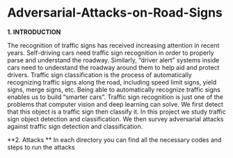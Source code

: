 # Adversarial-Attacks-on-Road-Signs

**1. INTRODUCTION**

The recognition of traffic signs has received increasing attention in recent years. 
Self-driving cars need traffic sign recognition in order to properly parse and 
understand the roadway. Similarly, “driver alert” systems inside cars need to
understand the roadway around them to help aid and protect drivers. Traffic sign 
classification is the process of automatically recognizing traffic signs along the road, 
including speed limit signs, yield signs, merge signs, etc. Being able to automatically
recognize traffic signs enables us to build “smarter cars”. Traffic sign recognition is
just one of the problems that computer vision and deep learning can solve. We first detect
that this object is a traffic sign then classify it. In this project we study traffic sign 
object detection and classification. We then survey adversarial attacks against traffic sign
detection and classification.

**2. Attacks **
In each directory you can find all the necessary codes and steps to run the attacks
